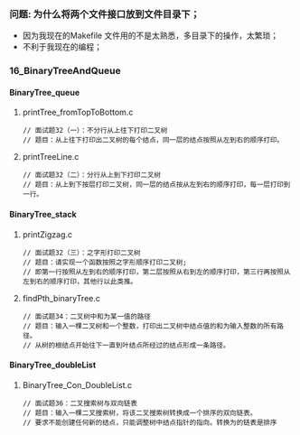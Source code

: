 ### 问题: 为什么将两个文件接口放到文件目录下；

+ 因为我现在的Makefile 文件用的不是太熟悉，多目录下的操作，太繁琐；
+ 不利于我现在的编程；

### 16_BinaryTreeAndQueue

#### BinaryTree_queue

1. printTree_fromTopToBottom.c

   ```
   // 面试题32（一）：不分行从上往下打印二叉树
   // 题目：从上往下打印出二叉树的每个结点，同一层的结点按照从左到右的顺序打印。
   ```

2. printTreeLine.c

   ```
   // 面试题32（二）：分行从上到下打印二叉树
   // 题目：从上到下按层打印二叉树，同一层的结点按从左到右的顺序打印，每一层打印到一行。
   ```

#### BinaryTree_stack

1. printZigzag.c

   ```
   // 面试题32（三）：之字形打印二叉树
   // 题目：请实现一个函数按照之字形顺序打印二叉树;
   // 即第一行按照从左到右的顺序打印，第二层按照从右到左的顺序打印，第三行再按照从左到右的顺序打印，其他行以此类推。
   ```

2. findPth_binaryTree.c

   ```
   // 面试题34：二叉树中和为某一值的路径
   // 题目：输入一棵二叉树和一个整数，打印出二叉树中结点值的和为输入整数的所有路径。
   // 从树的根结点开始往下一直到叶结点所经过的结点形成一条路径。
   ```

#### BinaryTree_doubleList

1. BinaryTree_Con_DoubleList.c

   ```
   // 面试题36：二叉搜索树与双向链表
   // 题目：输入一棵二叉搜索树，将该二叉搜索树转换成一个排序的双向链表。
   // 要求不能创建任何新的结点，只能调整树中结点指针的指向。转换为的链表是排序
   ```

### 